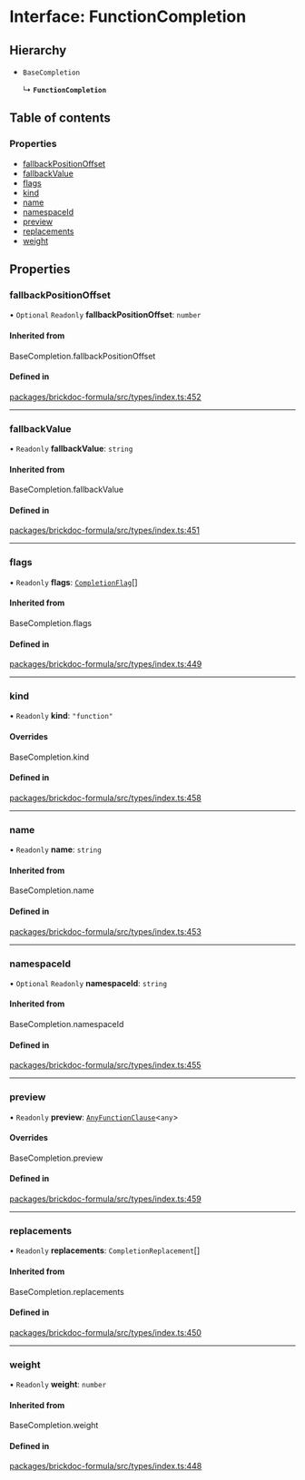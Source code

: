 # Interface: FunctionCompletion

## Hierarchy

- `BaseCompletion`

  ↳ **`FunctionCompletion`**

## Table of contents

### Properties

- [fallbackPositionOffset](FunctionCompletion.md#fallbackpositionoffset)
- [fallbackValue](FunctionCompletion.md#fallbackvalue)
- [flags](FunctionCompletion.md#flags)
- [kind](FunctionCompletion.md#kind)
- [name](FunctionCompletion.md#name)
- [namespaceId](FunctionCompletion.md#namespaceid)
- [preview](FunctionCompletion.md#preview)
- [replacements](FunctionCompletion.md#replacements)
- [weight](FunctionCompletion.md#weight)

## Properties

### <a id="fallbackpositionoffset" name="fallbackpositionoffset"></a> fallbackPositionOffset

• `Optional` `Readonly` **fallbackPositionOffset**: `number`

#### Inherited from

BaseCompletion.fallbackPositionOffset

#### Defined in

[packages/brickdoc-formula/src/types/index.ts:452](https://github.com/mashcard/mashcard/blob/main/packages/brickdoc-formula/src/types/index.ts#L452)

---

### <a id="fallbackvalue" name="fallbackvalue"></a> fallbackValue

• `Readonly` **fallbackValue**: `string`

#### Inherited from

BaseCompletion.fallbackValue

#### Defined in

[packages/brickdoc-formula/src/types/index.ts:451](https://github.com/mashcard/mashcard/blob/main/packages/brickdoc-formula/src/types/index.ts#L451)

---

### <a id="flags" name="flags"></a> flags

• `Readonly` **flags**: [`CompletionFlag`](../README.md#completionflag)[]

#### Inherited from

BaseCompletion.flags

#### Defined in

[packages/brickdoc-formula/src/types/index.ts:449](https://github.com/mashcard/mashcard/blob/main/packages/brickdoc-formula/src/types/index.ts#L449)

---

### <a id="kind" name="kind"></a> kind

• `Readonly` **kind**: `"function"`

#### Overrides

BaseCompletion.kind

#### Defined in

[packages/brickdoc-formula/src/types/index.ts:458](https://github.com/mashcard/mashcard/blob/main/packages/brickdoc-formula/src/types/index.ts#L458)

---

### <a id="name" name="name"></a> name

• `Readonly` **name**: `string`

#### Inherited from

BaseCompletion.name

#### Defined in

[packages/brickdoc-formula/src/types/index.ts:453](https://github.com/mashcard/mashcard/blob/main/packages/brickdoc-formula/src/types/index.ts#L453)

---

### <a id="namespaceid" name="namespaceid"></a> namespaceId

• `Optional` `Readonly` **namespaceId**: `string`

#### Inherited from

BaseCompletion.namespaceId

#### Defined in

[packages/brickdoc-formula/src/types/index.ts:455](https://github.com/mashcard/mashcard/blob/main/packages/brickdoc-formula/src/types/index.ts#L455)

---

### <a id="preview" name="preview"></a> preview

• `Readonly` **preview**: [`AnyFunctionClause`](AnyFunctionClause.md)<`any`\>

#### Overrides

BaseCompletion.preview

#### Defined in

[packages/brickdoc-formula/src/types/index.ts:459](https://github.com/mashcard/mashcard/blob/main/packages/brickdoc-formula/src/types/index.ts#L459)

---

### <a id="replacements" name="replacements"></a> replacements

• `Readonly` **replacements**: `CompletionReplacement`[]

#### Inherited from

BaseCompletion.replacements

#### Defined in

[packages/brickdoc-formula/src/types/index.ts:450](https://github.com/mashcard/mashcard/blob/main/packages/brickdoc-formula/src/types/index.ts#L450)

---

### <a id="weight" name="weight"></a> weight

• `Readonly` **weight**: `number`

#### Inherited from

BaseCompletion.weight

#### Defined in

[packages/brickdoc-formula/src/types/index.ts:448](https://github.com/mashcard/mashcard/blob/main/packages/brickdoc-formula/src/types/index.ts#L448)
